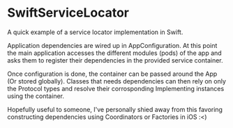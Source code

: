#  SwiftServiceLocator

A quick example of a service locator implementation in Swift.

Application dependencies are wired up in AppConfiguration. At this point the main application accesses the different modules (pods) of the app and asks them to register their dependencies in the provided service container.

Once configuration is done, the container can be passed around the App (Or stored globally). Classes that needs dependencies can then rely on only the Protocol types and resolve their corrosponding Implementing instances using the container.

Hopefully useful to someone, I've personally shied away from this favoring constructing dependencies using Coordinators or Factories in iOS :<)
